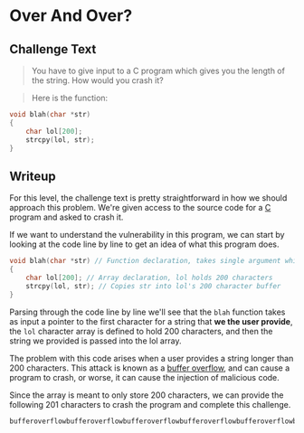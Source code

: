 # Over And Over?

## Challenge Text

> You have to give input to a C program which gives you the length of the string. How would you crash it?

> Here is the function:

```c
void blah(char *str)
{
    char lol[200];
    strcpy(lol, str);
}
```

## Writeup

For this level, the challenge text is pretty straightforward in how we should approach this problem. We're given access to the source code for a [C](https://www.w3schools.com/c/index.php "W3 Schools Lesson On C Programming Language") program and asked to crash it.

If we want to understand the vulnerability in this program, we can start by looking at the code line by line to get an idea of what this program does.

```c
void blah(char *str) // Function declaration, takes single argument which is a pointer to a character
{
    char lol[200]; // Array declaration, lol holds 200 characters
    strcpy(lol, str); // Copies str into lol's 200 character buffer
}
```

Parsing through the code line by line we'll see that the ```blah``` function takes as input a pointer to the first character for a string that **we the user provide**, the ```lol``` character array is defined to hold 200 characters, and then the string we provided is passed into the lol array.

The problem with this code arises when a user provides a string longer than 200 characters. This attack is known as a [buffer overflow](https://owasp.org/www-community/vulnerabilities/Buffer_Overflow "OWASP Article On Buffer Overflows"), and can cause a program to crash, or worse, it can cause the injection of malicious code.

Since the array is meant to only store 200 characters, we can provide the following 201 characters to crash the program and complete this challenge.

```
bufferoverflowbufferoverflowbufferoverflowbufferoverflowbufferoverflowbufferoverflowbufferoverflowbufferoverflowbufferoverflowbufferoverflowbufferoverflowbufferoverflowbufferoverflowbufferoverflowbuffe
```

